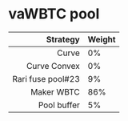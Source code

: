 # vaWBTC pool
|Strategy | Weight |
|-------: | --------|
|Curve| 0%     |
|Curve Convex| 0%     |
|Rari fuse pool#23 | 9%     |
|Maker WBTC | 86%    |
|Pool buffer | 5%     |
